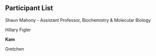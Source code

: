 ## Participant List

Shaun Mahony - Assistant Professor, Biochemistry & Molecular Biology

Hillary Figler 

**Kam**

Gretchen


